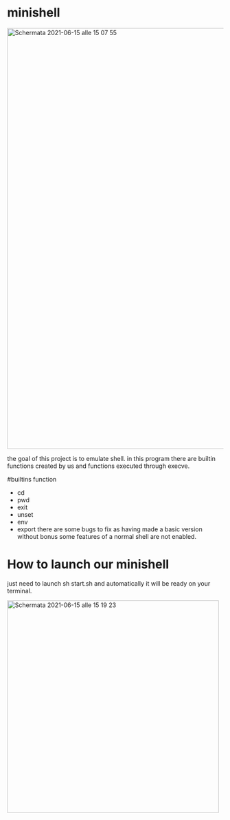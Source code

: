# minishell

<img width="977" alt="Schermata 2021-06-15 alle 15 07 55" src="https://user-images.githubusercontent.com/61160587/122058302-c5888800-cdeb-11eb-93a8-cb214d31515c.png">

the goal of this project is to emulate shell.
in this program there are builtin functions created by us and functions executed through execve.

#builtins function
- cd
- pwd
- exit
- unset
- env
- export
there are some bugs to fix as having made a basic version without bonus 
some features of a normal shell are not enabled.

# How to launch our minishell
just need to launch sh start.sh and automatically it will be ready on your terminal.

<img width="493" alt="Schermata 2021-06-15 alle 15 19 23" src="https://user-images.githubusercontent.com/61160587/122059874-590e8880-cded-11eb-8915-2a03631f55c9.png">






